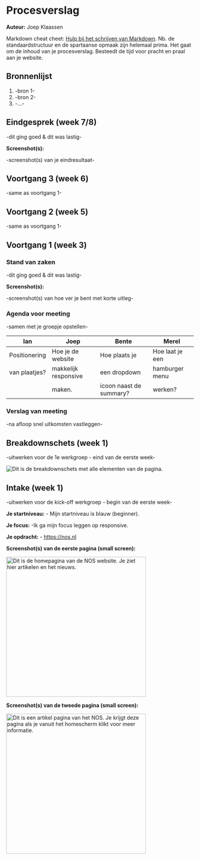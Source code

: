 # Procesverslag
**Auteur:** Joep Klaassen

Markdown cheat cheet: [Hulp bij het schrijven van Markdown](https://github.com/adam-p/markdown-here/wiki/Markdown-Cheatsheet). Nb. de standaardstructuur en de spartaanse opmaak zijn helemaal prima. Het gaat om de inhoud van je procesverslag. Besteedt de tijd voor pracht en praal aan je website.



## Bronnenlijst
1. -bron 1-
2. -bron 2-
3. -...-



## Eindgesprek (week 7/8)

-dit ging goed & dit was lastig-

**Screenshot(s):**

-screenshot(s) van je eindresultaat-



## Voortgang 3 (week 6)

-same as voortgang 1-



## Voortgang 2 (week 5)

-same as voortgang 1-



## Voortgang 1 (week 3)

### Stand van zaken

-dit ging goed & dit was lastig-

**Screenshot(s):**

-screenshot(s) van hoe ver je bent met korte uitleg-

### Agenda voor meeting

-samen met je groepje opstellen-

| Ian            | Joep                 | Bente                   | Merel           |
| ---            | ---                  | --                      | --              |
| Positionering  | Hoe je de website    | Hoe plaats je           | Hoe laat je een |
| van plaatjes?  | makkelijk responsive | een dropdown            | hamburger menu  |
|                | maken.               | icoon naast de summary? | werken?         |     

### Verslag van meeting

-na afloop snel uitkomsten vastleggen-



## Breakdownschets (week 1)

-uitwerken voor de 1e werkgroep - eind van de eerste week-

<img src="images/nos.breakdown.svg" alt= "Dit is de breakdownschets met alle elementen van de pagina.">



## Intake (week 1)
-uitwerken voor de kick-off werkgroep - begin van de eerste week-

**Je startniveau:** - Mijn startniveau is blauw (beginner).

**Je focus:** -Ik ga mijn focus leggen op responsive.

**Je opdracht:** - https://nos.nl

**Screenshot(s) van de eerste pagina (small screen):**

<img src="images/noshome.jpg" width="375px" alt="Dit is de homepagina van de NOS website. Je ziet hier artikelen en het nieuws.">

**Screenshot(s) van de tweede pagina (small screen):**

<img src="images/nosartikel.jpg" width="375px" alt="Dit is een artikel pagina van het NOS. Je krijgt deze pagina als je vanuit het homescherm klikt voor meer informatie.">

